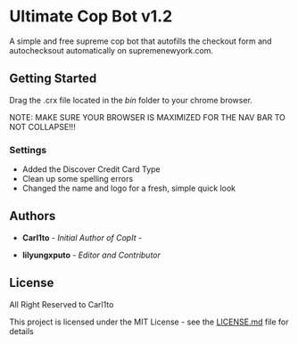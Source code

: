 # Ultimate Cop Bot v1.2

A simple and free supreme cop bot that autofills the checkout form and autochecksout automatically on supremenewyork.com.  

## Getting Started

Drag the .crx file located in the *bin* folder to your chrome browser.

NOTE: MAKE SURE YOUR BROWSER IS MAXIMIZED FOR THE NAV BAR TO NOT COLLAPSE!!!


### Settings
- Added the Discover Credit Card Type
- Clean up some spelling errors
- Changed the name and logo for a fresh, simple quick look


## Authors

* **Carl1to** - *Initial Author of CopIt* - [](https://github.com/carl1to/Cop-It-Supreme-Bot)  

* **lilyungxputo** - *Editor and Contributor* 

## License

All Right Reserved to Carl1to

This project is licensed under the MIT License - see the [LICENSE.md](LICENSE.md) file for details



